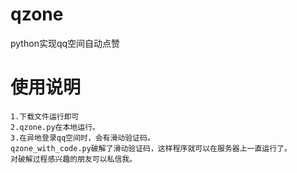 # qzone
python实现qq空间自动点赞

# 使用说明
	1.下载文件运行即可
	2.qzone.py在本地运行。
	3.在异地登录qq空间时，会有滑动验证码。
  	qzone_with_code.py破解了滑动验证码，这样程序就可以在服务器上一直运行了。
  	对破解过程感兴趣的朋友可以私信我。
  
